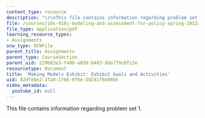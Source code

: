 ```yaml
---
content_type: resource
description: "\r\nThis file contains information regarding problem set 1."
file: /courses/ids-410j-modeling-and-assessment-for-policy-spring-2013/82dfebe23fa017660f6e59241f8e08bb_MITESD_864S13_PS1_mkig_mdl.pdf
file_type: application/pdf
learning_resource_types:
- Assignments
ocw_type: OCWFile
parent_title: Assignments
parent_type: CourseSection
parent_uid: 229b83a3-f496-a03d-b403-dda779c8fc2e
resourcetype: Document
title: 'Making Models Exhibit: Exhibit Goals and Activities'
uid: 82dfebe2-3fa0-1766-0f6e-59241f8e08bb
video_metadata:
  youtube_id: null
---
```


This file contains information regarding problem set 1.